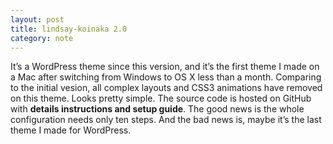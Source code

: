 ```yaml
---
layout: post
title: lindsay-koinaka 2.0
category: note
---
```


It’s a WordPress theme since this version, and it’s the first theme I made on a Mac after switching from Windows to OS X less than a month. Comparing to the initial vesion, all complex layouts and CSS3 animations have removed on this theme. Looks pretty simple. The source code is hosted on GitHub with **details instructions and setup guide**. The good news is the whole configuration needs only ten steps. And the bad news is, maybe it’s the last theme I made for WordPress.
